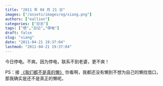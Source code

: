 ```yaml
---
title: "2011 年 04 月 21 日"
images: ["/assets/images/og/xiang.png"]
authors: ["eallion"]
categories: ["日志"]
tags: ["想","日记","停电"]
draft: false
slug: "xiang"
date: "2011-04-21 19:37:04"
lastmod: "2011-04-21 19:37:04"
---
```


今日停电。不爽。因为停电，联系不到老婆，更不爽！

PS：接 [《我们都不是真的懒》](http://http://eallion.com/not-really-lazy)
你看啊，我都还没有懒到不想为自己的懒找借口，那我确实是还不是真正的懒呢。
